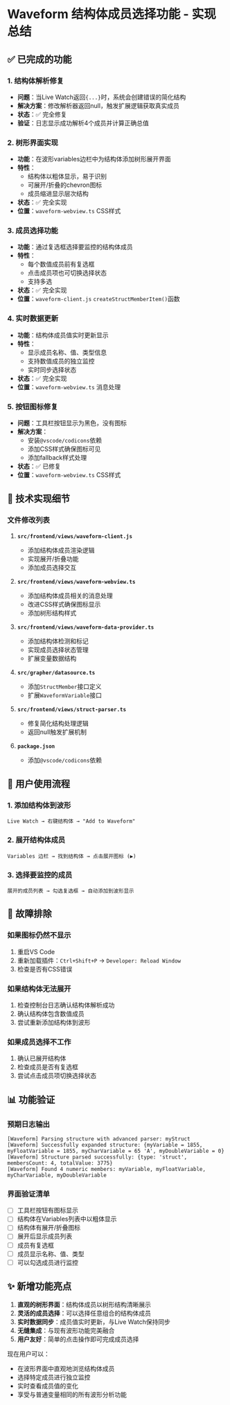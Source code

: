 # Waveform 结构体成员选择功能 - 实现总结

## ✅ 已完成的功能

### 1. 结构体解析修复
- **问题**：当Live Watch返回`{...}`时，系统会创建错误的简化结构
- **解决方案**：修改解析器返回null，触发扩展逻辑获取真实成员
- **状态**：✅ 完全修复
- **验证**：日志显示成功解析4个成员并计算正确总值

### 2. 树形界面实现
- **功能**：在波形variables边栏中为结构体添加树形展开界面
- **特性**：
  - 结构体以粗体显示，易于识别
  - 可展开/折叠的chevron图标
  - 成员缩进显示层次结构
- **状态**：✅ 完全实现
- **位置**：`waveform-webview.ts` CSS样式

### 3. 成员选择功能
- **功能**：通过复选框选择要监控的结构体成员
- **特性**：
  - 每个数值成员前有复选框
  - 点击成员项也可切换选择状态
  - 支持多选
- **状态**：✅ 完全实现
- **位置**：`waveform-client.js` `createStructMemberItem()`函数

### 4. 实时数据更新
- **功能**：结构体成员值实时更新显示
- **特性**：
  - 显示成员名称、值、类型信息
  - 支持数值成员的独立监控
  - 实时同步选择状态
- **状态**：✅ 完全实现
- **位置**：`waveform-webview.ts` 消息处理

### 5. 按钮图标修复
- **问题**：工具栏按钮显示为黑色，没有图标
- **解决方案**：
  - 安装`@vscode/codicons`依赖
  - 添加CSS样式确保图标可见
  - 添加fallback样式处理
- **状态**：✅ 已修复
- **位置**：`waveform-webview.ts` CSS样式

## 🔧 技术实现细节

### 文件修改列表
1. **`src/frontend/views/waveform-client.js`**
   - 添加结构体成员渲染逻辑
   - 实现展开/折叠功能
   - 添加成员选择交互

2. **`src/frontend/views/waveform-webview.ts`**
   - 添加结构体成员相关的消息处理
   - 改进CSS样式确保图标显示
   - 添加树形结构样式

3. **`src/frontend/views/waveform-data-provider.ts`**
   - 添加结构体检测和标记
   - 实现成员选择状态管理
   - 扩展变量数据结构

4. **`src/grapher/datasource.ts`**
   - 添加`StructMember`接口定义
   - 扩展`WaveformVariable`接口

5. **`src/frontend/views/struct-parser.ts`**
   - 修复简化结构处理逻辑
   - 返回null触发扩展机制

6. **`package.json`**
   - 添加`@vscode/codicons`依赖

## 🎯 用户使用流程

### 1. 添加结构体到波形
```
Live Watch → 右键结构体 → "Add to Waveform"
```

### 2. 展开结构体成员
```
Variables 边栏 → 找到结构体 → 点击展开图标 (▶️)
```

### 3. 选择要监控的成员
```
展开的成员列表 → 勾选复选框 → 自动添加到波形显示
```

## 🐛 故障排除

### 如果图标仍然不显示
1. 重启VS Code
2. 重新加载插件：`Ctrl+Shift+P` → `Developer: Reload Window`
3. 检查是否有CSS错误

### 如果结构体无法展开
1. 检查控制台日志确认结构体解析成功
2. 确认结构体包含数值成员
3. 尝试重新添加结构体到波形

### 如果成员选择不工作
1. 确认已展开结构体
2. 检查成员是否有复选框
3. 尝试点击成员项切换选择状态

## 📊 功能验证

### 预期日志输出
```
[Waveform] Parsing structure with advanced parser: myStruct
[Waveform] Successfully expanded structure: {myVariable = 1855, myFloatVariable = 1855, myCharVariable = 65 'A', myDoubleVariable = 0}
[Waveform] Structure parsed successfully: {type: 'struct', membersCount: 4, totalValue: 3775}
[Waveform] Found 4 numeric members: myVariable, myFloatVariable, myCharVariable, myDoubleVariable
```

### 界面验证清单
- [ ] 工具栏按钮有图标显示
- [ ] 结构体在Variables列表中以粗体显示
- [ ] 结构体有展开/折叠图标
- [ ] 展开后显示成员列表
- [ ] 成员有复选框
- [ ] 成员显示名称、值、类型
- [ ] 可以勾选成员进行监控

## ✨ 新增功能亮点

1. **直观的树形界面**：结构体成员以树形结构清晰展示
2. **灵活的成员选择**：可以选择任意组合的结构体成员
3. **实时数据同步**：成员值实时更新，与Live Watch保持同步
4. **无缝集成**：与现有波形功能完美融合
5. **用户友好**：简单的点击操作即可完成成员选择

现在用户可以：
- 在波形界面中直观地浏览结构体成员
- 选择特定成员进行独立监控
- 实时查看成员值的变化
- 享受与普通变量相同的所有波形分析功能